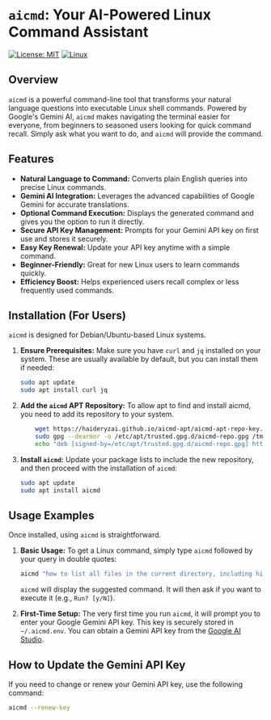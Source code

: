 # `aicmd`: Your AI-Powered Linux Command Assistant

[![License: MIT](https://img.shields.io/badge/License-MIT-yellow.svg)](https://opensource.org/licenses/MIT)
[![Linux](https://img.shields.io/badge/OS-Linux-informational?style=flat&logo=linux&logoColor=white)](https://www.linux.org/)

## Overview

`aicmd` is a powerful command-line tool that transforms your natural language questions into executable Linux shell commands. Powered by Google's Gemini AI, `aicmd` makes navigating the terminal easier for everyone, from beginners to seasoned users looking for quick command recall. Simply ask what you want to do, and `aicmd` will provide the command.

## Features

* **Natural Language to Command:** Converts plain English queries into precise Linux commands.
* **Gemini AI Integration:** Leverages the advanced capabilities of Google Gemini for accurate translations.
* **Optional Command Execution:** Displays the generated command and gives you the option to run it directly.
* **Secure API Key Management:** Prompts for your Gemini API key on first use and stores it securely.
* **Easy Key Renewal:** Update your API key anytime with a simple command.
* **Beginner-Friendly:** Great for new Linux users to learn commands quickly.
* **Efficiency Boost:** Helps experienced users recall complex or less frequently used commands.

## Installation (For Users)

`aicmd` is designed for Debian/Ubuntu-based Linux systems.

1.  **Ensure Prerequisites:**
    Make sure you have `curl` and `jq` installed on your system. These are usually available by default, but you can install them if needed:
    ```bash
    sudo apt update
    sudo apt install curl jq
    ```

2.  **Add the `aicmd` APT Repository:**
   To allow apt to find and install aicmd, you need to add its repository to your system.
    ```bash
        wget https://haideryzai.github.io/aicmd-apt/aicmd-apt-repo-key.gpg -O /tmp/aicmd.gpg
        sudo gpg --dearmor -o /etc/apt/trusted.gpg.d/aicmd-repo.gpg /tmp/aicmd.gpg
        echo "deb [signed-by=/etc/apt/trusted.gpg.d/aicmd-repo.gpg] https://haideryzai.github.io/aicmd-apt stable main" | sudo tee /etc/apt/sources.list.d/aicmd.list > /dev/null
    ```

3.  **Install `aicmd`:**
    Update your package lists to include the new repository, and then proceed with the installation of `aicmd`:
    ```bash
    sudo apt update
    sudo apt install aicmd
    ```

## Usage Examples

Once installed, using `aicmd` is straightforward.

1.  **Basic Usage:** To get a Linux command, simply type `aicmd` followed by your query in double quotes:
    ```bash
    aicmd "how to list all files in the current directory, including hidden ones?"
    ```
    `aicmd` will display the suggested command. It will then ask if you want to execute it (e.g., `Run? [y/N]`).

2.  **First-Time Setup:** The very first time you run `aicmd`, it will prompt you to enter your Google Gemini API key. This key is securely stored in `~/.aicmd.env`. You can obtain a Gemini API key from the [Google AI Studio](https://aistudio.google.com/app/apikey).

## How to Update the Gemini API Key

If you need to change or renew your Gemini API key, use the following command:

```bash
aicmd --renew-key